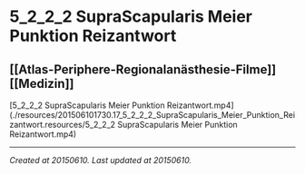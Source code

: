 # 5_2_2_2 SupraScapularis Meier Punktion Reizantwort
 [[Atlas-Periphere-Regionalanästhesie-Filme]] [[Medizin]] 
---



[5\_2\_2\_2 SupraScapularis Meier Punktion Reizantwort.mp4](./resources/201506101730.17_5_2_2_2_SupraScapularis_Meier_Punktion_Reizantwort.resources/5_2_2_2 SupraScapularis Meier Punktion Reizantwort.mp4)

---

_Created at 20150610._
_Last updated at 20150610._



